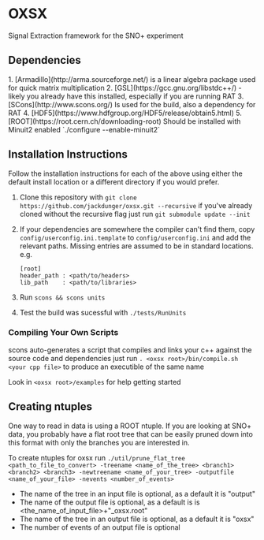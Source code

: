 <h1> OXSX </h1>
Signal Extraction framework for the SNO+ experiment


<h2> Dependencies </h2>
1. [Armadillo](http://arma.sourceforge.net/) is a linear algebra package used for quick matrix multiplication
2. [GSL](https://gcc.gnu.org/libstdc++/) - likely you already have this installed, especially if you are running RAT
3. [SCons](http://www.scons.org/) Is used for the build, also a dependency for RAT
4. [HDF5](https://www.hdfgroup.org/HDF5/release/obtain5.html)
5. [ROOT](https://root.cern.ch/downloading-root) Should be installed with Minuit2 enabled `./configure --enable-minuit2`


<h2>Installation Instructions </h2>
Follow the installation instructions for each of the above using either the default install location or a different directory if you would prefer.

1. Clone this repository with ```git clone https://github.com/jackdunger/oxsx.git --recursive``` if you've already cloned without the recursive flag just run ```git submodule update --init```

2. If your dependencies are somewhere the compiler can't find them, copy `config/userconfig.ini.template` to `config/userconfig.ini` and add the relevant paths. Missing entries are assumed to be in standard locations. e.g.
    ```
    [root]
    header_path : <path/to/headers>
    lib_path    : <path/to/libraries>
     ```
  
3. Run ```scons && scons units```

4. Test the build was sucessful with ```./tests/RunUnits```


<h3> Compiling Your Own Scripts</h3>

scons auto-generates a script that compiles and links your c++ against the source code and dependencies just run ```. <oxsx root>/bin/compile.sh <your cpp file>``` to produce an executible of the same name

Look in `<oxsx root>/examples` for help getting started



<h2> Creating ntuples </h2>
One way to read in data is using a ROOT ntuple. If you are looking at SNO+ data, you probably have a flat root tree that can be easily pruned down into this format with only the branches you are interested in.

To create ntuples for oxsx run ```./util/prune_flat_tree <path_to_file_to_convert> -treename <name_of_the_tree> <branch1> <branch2> <branch3> -newtreename <name_of_your_tree> -outputfile <name_of_your_file> -nevents <number_of_events>```

 * The name of the tree in an input file is optional, as a default it is "output"
 * The name of the output file is optional, as a default is is <the_name_of_input_file>+"_oxsx.root"
 * The name of the tree in an output file is optional, as a default it is "oxsx"
 * The number of events of an output file is optional 

